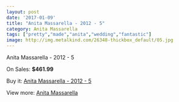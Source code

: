 ```yaml
---
layout: post
date: '2017-01-09'
title: "Anita Massarella - 2012 - 5"
category: Anita Massarella
tags: ["pretty","made","anita","wedding","fantastic"]
image: http://img.metalkind.com/26348-thickbox_default/05.jpg
---
```

Anita Massarella - 2012 - 5

On Sales: **$461.99**
<a href="https://www.metalkind.com/en/anita-massarella/646-05.html"><amp-img layout="responsive" width="600" height="600" src="//img.metalkind.com/26348-thickbox_default/05.jpg" alt="Anita Massarella - 2012 - 5 0" /></a>
<a href="https://www.metalkind.com/en/anita-massarella/646-05.html"><amp-img layout="responsive" width="600" height="600" src="//img.metalkind.com/26350-thickbox_default/05.jpg" alt="Anita Massarella - 2012 - 5 1" /></a>

Buy it: [Anita Massarella - 2012 - 5](https://www.metalkind.com/en/anita-massarella/646-05.html "Anita Massarella - 2012 - 5")

View more: [Anita Massarella](https://www.metalkind.com/en/17-anita-massarella "Anita Massarella")